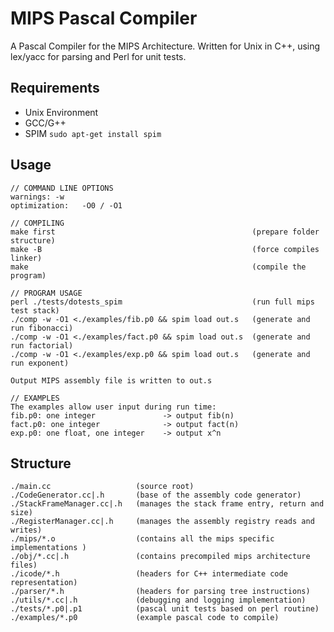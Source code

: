 # MIPS Pascal Compiler

A Pascal Compiler for the MIPS Architecture. Written for Unix in C++, using lex/yacc for parsing and Perl for unit tests.

## Requirements

* Unix Environment
* GCC/G++
* SPIM `sudo apt-get install spim`


## Usage

	// COMMAND LINE OPTIONS
	warnings: -w
	optimization:	-O0 / -O1

	// COMPILING
	make first                                            (prepare folder structure)
	make -B                                               (force compiles linker)
	make                                                  (compile the program)
  
	// PROGRAM USAGE					
	perl ./tests/dotests_spim                             (run full mips test stack)
	./comp -w -O1 <./examples/fib.p0 && spim load out.s   (generate and run fibonacci)
	./comp -w -O1 <./examples/fact.p0 && spim load out.s  (generate and run factorial)
	./comp -w -O1 <./examples/exp.p0 && spim load out.s   (generate and run exponent)
  
	Output MIPS assembly file is written to out.s
  
	// EXAMPLES
	The examples allow user input during run time:
	fib.p0: one integer               -> output fib(n)
	fact.p0: one integer              -> output fact(n)
	exp.p0: one float, one integer    -> output x^n


## Structure

	./main.cc                   (source root)
	./CodeGenerator.cc|.h       (base of the assembly code generator)
	./StackFrameManager.cc|.h   (manages the stack frame entry, return and size)
	./RegisterManager.cc|.h     (manages the assembly registry reads and writes)
	./mips/*.o                  (contains all the mips specific implementations )
	./obj/*.cc|.h               (contains precompiled mips architecture files)
	./icode/*.h                 (headers for C++ intermediate code representation)
	./parser/*.h                (headers for parsing tree instructions)
	./utils/*.cc|.h             (debugging and logging implementation)
	./tests/*.p0|.p1            (pascal unit tests based on perl routine)
	./examples/*.p0             (example pascal code to compile)
